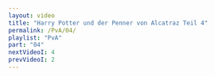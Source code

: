 ```yaml
---
layout: video
title: "Harry Potter und der Penner von Alcatraz Teil 4"
permalink: /PvA/04/
playlist: "PvA"
part: "04"
nextVideoI: 4
prevVideoI: 2
---
```

